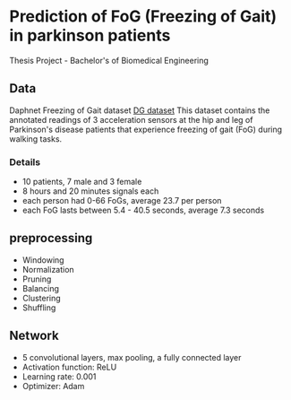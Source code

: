 # Prediction of FoG (Freezing of Gait) in parkinson patients
Thesis Project - Bachelor's of Biomedical Engineering

## Data
  Daphnet Freezing of Gait  dataset  [DG dataset](https://archive.ics.uci.edu/ml/datasets/Daphnet+Freezing+of+Gait#)
    This dataset contains the annotated readings of 3 acceleration sensors at the hip and leg of Parkinson's disease patients that experience freezing of gait (FoG) during walking tasks.
### Details
  - 10 patients, 7 male and 3 female
  - 8 hours and 20 minutes signals each
  - each person had 0-66 FoGs, average 23.7 per person
  - each FoG lasts between 5.4 - 40.5 seconds, average 7.3 seconds
 
## preprocessing
  - Windowing
  - Normalization
  - Pruning
  - Balancing
  - Clustering
  - Shuffling
  
## Network
  - 5 convolutional layers, max pooling, a fully connected layer
  - Activation function: ReLU
  - Learning rate: 0.001
  - Optimizer: Adam
